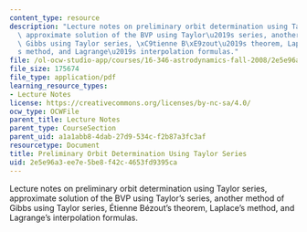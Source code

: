```yaml
---
content_type: resource
description: "Lecture notes on preliminary orbit determination using Taylor series,\
  \ approximate solution of the BVP using Taylor\u2019s series, another method of\
  \ Gibbs using Taylor series, \xC9tienne B\xE9zout\u2019s theorem, Laplace\u2019\
  s method, and Lagrange\u2019s interpolation formulas."
file: /ol-ocw-studio-app/courses/16-346-astrodynamics-fall-2008/2e5e96a3ee7e5be8f42c4653fd9395ca_lec_18.pdf
file_size: 175674
file_type: application/pdf
learning_resource_types:
- Lecture Notes
license: https://creativecommons.org/licenses/by-nc-sa/4.0/
ocw_type: OCWFile
parent_title: Lecture Notes
parent_type: CourseSection
parent_uid: a1a1abb8-4dab-27d9-534c-f2b87a3fc3af
resourcetype: Document
title: Preliminary Orbit Determination Using Taylor Series
uid: 2e5e96a3-ee7e-5be8-f42c-4653fd9395ca
---
```

Lecture notes on preliminary orbit determination using Taylor series, approximate solution of the BVP using Taylor’s series, another method of Gibbs using Taylor series, Étienne Bézout’s theorem, Laplace’s method, and Lagrange’s interpolation formulas.